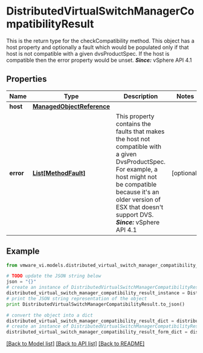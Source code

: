 # DistributedVirtualSwitchManagerCompatibilityResult

This is the return type for the checkCompatibility method.  This object has a host property and optionally a fault which would be populated only if that host is not compatible with a given dvsProductSpec. If the host is compatible then the error property would be unset.  ***Since:*** vSphere API 4.1 

## Properties
Name | Type | Description | Notes
------------ | ------------- | ------------- | -------------
**host** | [**ManagedObjectReference**](ManagedObjectReference.md) |  | 
**error** | [**List[MethodFault]**](MethodFault.md) | This property contains the faults that makes the host not compatible with a given DvsProductSpec.  For example, a host might not be compatible because it&#39;s an older version of ESX that doesn&#39;t support DVS.  ***Since:*** vSphere API 4.1  | [optional] 

## Example

```python
from vmware_vi.models.distributed_virtual_switch_manager_compatibility_result import DistributedVirtualSwitchManagerCompatibilityResult

# TODO update the JSON string below
json = "{}"
# create an instance of DistributedVirtualSwitchManagerCompatibilityResult from a JSON string
distributed_virtual_switch_manager_compatibility_result_instance = DistributedVirtualSwitchManagerCompatibilityResult.from_json(json)
# print the JSON string representation of the object
print DistributedVirtualSwitchManagerCompatibilityResult.to_json()

# convert the object into a dict
distributed_virtual_switch_manager_compatibility_result_dict = distributed_virtual_switch_manager_compatibility_result_instance.to_dict()
# create an instance of DistributedVirtualSwitchManagerCompatibilityResult from a dict
distributed_virtual_switch_manager_compatibility_result_form_dict = distributed_virtual_switch_manager_compatibility_result.from_dict(distributed_virtual_switch_manager_compatibility_result_dict)
```
[[Back to Model list]](../README.md#documentation-for-models) [[Back to API list]](../README.md#documentation-for-api-endpoints) [[Back to README]](../README.md)


